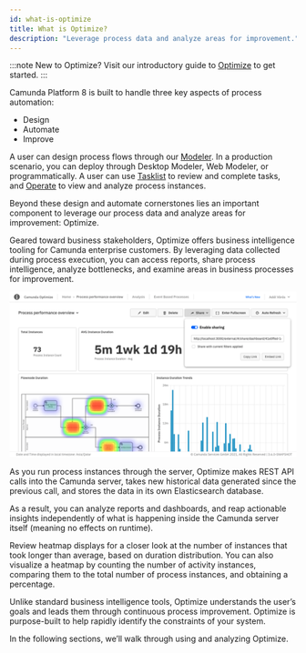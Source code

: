 ```yaml
---
id: what-is-optimize
title: What is Optimize?
description: "Leverage process data and analyze areas for improvement."
---
```


:::note
New to Optimize? Visit our introductory guide to [Optimize](/guides/improve-processes-with-optimize.md) to get started.
:::

Camunda Platform 8 is built to handle three key aspects of process automation:

- Design
- Automate
- Improve

A user can design process flows through our [Modeler](/components/modeler/about-modeler.md). In a production scenario, you can deploy through Desktop Modeler, Web Modeler, or programmatically. A user can use [Tasklist](/components/tasklist/introduction-to-tasklist.md) to review and complete tasks, and [Operate](/components/operate/operate-introduction.md) to view and analyze process instances.

Beyond these design and automate cornerstones lies an important component to leverage our process data and analyze areas for improvement: Optimize.

Geared toward business stakeholders, Optimize offers business intelligence tooling for Camunda enterprise customers. By leveraging data collected during process execution, you can access reports, share process intelligence, analyze bottlenecks, and examine areas in business processes for improvement.

![process performance dashboard](./img/dashboard-sharingPopover.png)

As you run process instances through the server, Optimize makes REST API calls into the Camunda server, takes new historical data generated since the previous call, and stores the data in its own Elasticsearch database.

As a result, you can analyze reports and dashboards, and reap actionable insights independently of what is happening inside the Camunda server itself (meaning no effects on runtime).

Review heatmap displays for a closer look at the number of instances that took longer than average, based on duration distribution. You can also visualize a heatmap by counting the number of activity instances, comparing them to the total number of process instances, and obtaining a percentage.

Unlike standard business intelligence tools, Optimize understands the user’s goals and leads them through continuous process improvement. Optimize is purpose-built to help rapidly identify the constraints of your system.

In the following sections, we’ll walk through using and analyzing Optimize.
